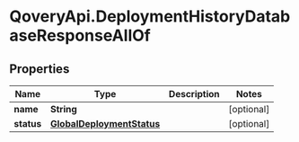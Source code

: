 # QoveryApi.DeploymentHistoryDatabaseResponseAllOf

## Properties

Name | Type | Description | Notes
------------ | ------------- | ------------- | -------------
**name** | **String** |  | [optional] 
**status** | [**GlobalDeploymentStatus**](GlobalDeploymentStatus.md) |  | [optional] 


